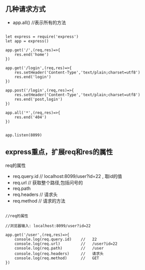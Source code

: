
## 几种请求方式

* app.all()  //表示所有的方法

```

let express = require('express')
let app = express()

app.get('/',(req,res)=>{
    res.end('home')
})

app.get('/login',(req,res)=>{
    res.setHeader('Content-Type','text/plain;charset=utf8')
    res.end('login')
})

app.post('/login',(req,res)=>{
    res.setHeader('Content-Type','text/plain;charset=utf8')
    res.end('post,login')
})

app.all('*',(req,res)=>{
    res.end('404')
})


app.listen(8099)

```

## express重点，扩展req和res的属性

req的属性



* req.query.id    // localhost:8099/user?id=22 , 取id的值
* req.url         // 获取整个路径,包括问号的
* req.path
* req.headers     // 请求头
* req.method      // 请求的方法

```

//req的属性

//浏览器输入: localhost:8099/user?id=22

app.get('/user',(req,res)=>{
    console.log(req.query.id)    //   22
    console.log(req.url)         //   /user?id=22
    console.log(req.path)        //   /user
    console.log(req.headers)     //   请求头
    console.log(req.method)      //   GET
})

```

